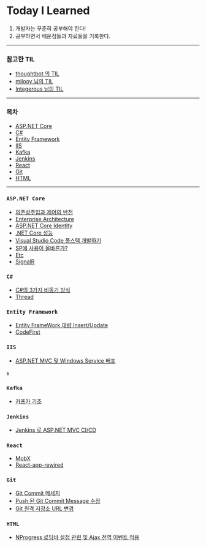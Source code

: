 # Today I Learned
 1. 개발자는 꾸준히 공부해야 한다!
 2. 공부하면서 배운점들과 자료들을 기록한다.

---
### 참고한 TIL
 - [thoughtbot 의 TIL](https://github.com/thoughtbot/til)
 - [milooy 님의 TIL](https://github.com/milooy/TIL)
 - [Integerous 님의 TIL](https://github.com/Integerous/TIL)

---
### 목차
- [ASP.NET Core](#aspnetcore)
- [C#](#csharp)
- [Entity Framework](#entityframework)
- [IIS](#iis)
- [Kafka](#kafka)
- [Jenkins](#jenkins)
- [React](#react)
- [Git](#git)
- [HTML](#html)

---

<a name="aspnetcore">

### `ASP.NET Core`

- [의존성주입과 제어의 반전](https://github.com/JHyeok/TIL/blob/master/TIL/ASP.NET%20Core/DI-and-IOC.md)
- [Enterprise Architecture](https://github.com/JHyeok/TIL/blob/master/TIL/ASP.NET%20Core/EnterpriseArchitecture.md)
- [ASP.NET Core Identity](https://github.com/JHyeok/TIL/blob/master/TIL/ASP.NET%20Core/Identity.md)
- [.NET Core 성능](https://github.com/JHyeok/TIL/blob/master/TIL/ASP.NET%20Core/net-core-performance.md)
- [Visual Studio Code 풀스택 개발하기](https://github.com/JHyeok/TIL/blob/master/TIL/ASP.NET%20Core/vscode-fullstack-dotent.md)
- [SP에 사용이 올바른가?](https://github.com/JHyeok/TIL/blob/master/TIL/ASP.NET%20Core/why-use-SP.md)
- [Etc](https://github.com/JHyeok/TIL/blob/master/TIL/ASP.NET%20Core/Etc.md)
- [SignalR](https://github.com/JHyeok/TIL/blob/master/TIL/ASP.NET%20Core/SignalR.md)

<a name="csharp">

### `C#`

- [C#의 3가지 비동기 방식](https://github.com/JHyeok/TIL/blob/master/TIL/ASP.NET%20Core/Asynchronous.md)
- [Thread](https://github.com/JHyeok/TIL/blob/master/TIL/ASP.NET%20Core/Thread.md)

<a name="entityframework">

### `Entity Framework`

- [Entity FrameWork 대량 Insert/Update](https://github.com/JHyeok/TIL/blob/master/TIL/Entity%20Framework/Bulk.md)
- [CodeFirst](https://github.com/JHyeok/TIL/blob/master/TIL/Entity%20Framework/CodeFirst.md)

<a name="iis">

### `IIS`

- [ASP.NET MVC 및 Windows Service 배포](https://github.com/JHyeok/TIL/blob/master/TIL/IIS/deploy-dotnet-windows-service.md)

<a name="kafka">s

### `Kafka`

- [카프카 기초](https://github.com/JHyeok/TIL/blob/master/TIL/Kafka/Basic.md)

<a name="jenkins">

### `Jenkins`

- [Jenkins 로 ASP.NET MVC CI/CD](https://github.com/JHyeok/TIL/blob/master/TIL/Jenkins/aspnet-ci-cd.md)

<a name="react">

### `React`

- [MobX](https://github.com/JHyeok/TIL/blob/master/TIL/React/MobX.md)
- [React-app-rewired](https://github.com/JHyeok/TIL/blob/master/TIL/React/React-app-rewired.md)

<a name="git">

### `Git`

- [Git Commit 메세지](https://github.com/JHyeok/TIL/blob/master/TIL/Git/git-commit-message.md)
- [Push 된 Git Commit Message 수정](https://github.com/JHyeok/TIL/blob/master/TIL/Git/git-commit-message-edit.md)
- [Git 원격 저장소 URL 변경](https://github.com/JHyeok/TIL/blob/master/TIL/Git/git-remote-url-edit.md)

<a name="html">

### `HTML`

- [NProgress 로딩바 설정 관련 및 Ajax 전역 이벤트 적용](https://github.com/JHyeok/TIL/blob/master/TIL/HTML/NProgress.md)



